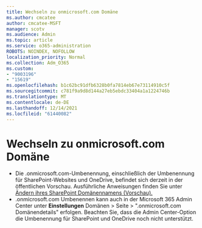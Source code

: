 ```yaml
---
title: Wechseln zu onmicrosoft.com Domäne
ms.author: cmcatee
author: cmcatee-MSFT
manager: scotv
ms.audience: Admin
ms.topic: article
ms.service: o365-administration
ROBOTS: NOINDEX, NOFOLLOW
localization_priority: Normal
ms.collection: Adm_O365
ms.custom:
- "9003196"
- "15619"
ms.openlocfilehash: b1c62bc91dfb6328b0fa7814eb67e73114910c5f
ms.sourcegitcommit: c781f9a9d8d144a27eb5ebdc33404a1a1224746b
ms.translationtype: MT
ms.contentlocale: de-DE
ms.lasthandoff: 12/14/2021
ms.locfileid: "61440082"
---
```

# <a name="change-to-onmicrosoftcom-domain"></a>Wechseln zu onmicrosoft.com Domäne

- Die .onmicrosoft.com-Umbenennung, einschließlich der Umbenennung für SharePoint-Websites und OneDrive, befindet sich derzeit in der öffentlichen Vorschau. Ausführliche Anweisungen finden Sie unter [Ändern ihres SharePoint Domänennamens (Vorschau).](https://docs.microsoft.com/sharepoint/change-your-sharepoint-domain-name)
- .onmicrosoft.com Umbenennen kann auch in der Microsoft 365 Admin Center unter **Einstellungen** Domänen > Seite  >  [](https://go.microsoft.com/fwlink/p/?linkid=834818) ".onmicrosoft.com Domänendetails" erfolgen. Beachten Sie, dass die Admin Center-Option die Umbenennung für SharePoint und OneDrive noch nicht unterstützt.
